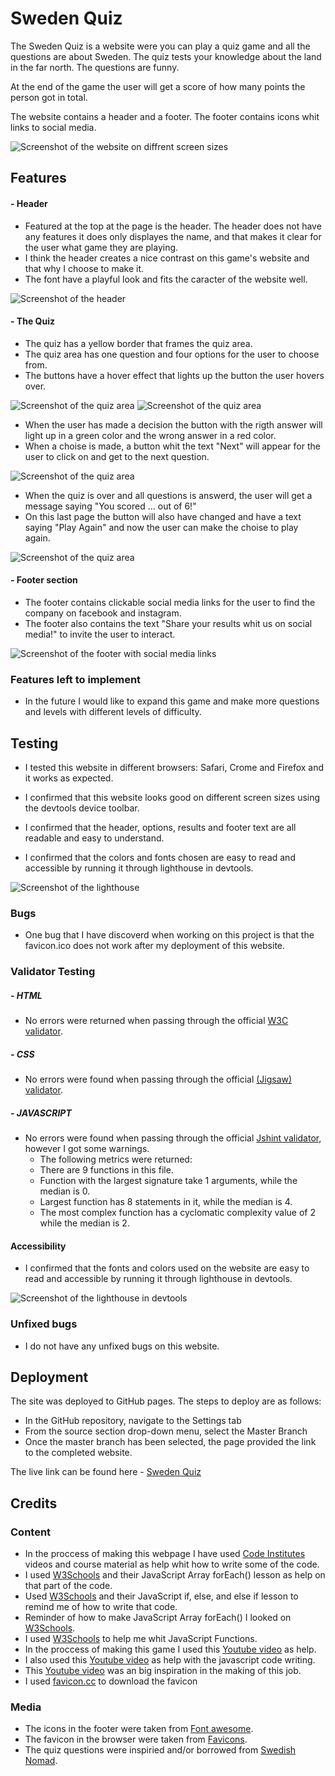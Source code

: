 # Sweden Quiz

The Sweden Quiz is a website were you can play a quiz game and all the questions are about Sweden. The quiz tests your knowledge about the land in the far north. The questions are funny. 

At the end of the game the user will get a score of how many points the person got in total.

The website contains a header and a footer. The footer contains icons whit links to social media.

![Screenshot of the website on diffrent screen sizes](https://user-images.githubusercontent.com/129947589/252144648-386179a1-d4a8-4119-ba60-9e7c219d58f9.png)

## Features


#### - Header

- Featured at the top at the page is the header. The header does not have any features it does only displayes the name, and that makes it clear for the user what game they are playing.
- I think the header creates a nice contrast on this game's website and that why I choose to make it.
- The font have a playful look and fits the caracter of the website well.

![Screenshot of the header](https://user-images.githubusercontent.com/129947589/252145967-07884fe6-553e-4868-93bb-86e9cd70cbd6.png)


#### - The Quiz

- The quiz has a yellow border that frames the quiz area.
- The quiz area has one question and four options for the user to choose from.
- The buttons have a hover effect that lights up the button the user hovers over.

![Screenshot of the quiz area](https://user-images.githubusercontent.com/129947589/252147500-23809c80-7384-4f79-a490-3ee7ea6d7cde.png)
![Screenshot of the quiz area](https://user-images.githubusercontent.com/129947589/252147717-904200ea-3517-45c3-93dc-6ebc2060b23d.png)

- When the user has made a decision the button with the rigth answer will light up in a green color and the wrong answer in a red color.
- When a choise is made, a button whit the text "Next" will appear for the user to click on and get to the next question.

![Screenshot of the quiz area](https://user-images.githubusercontent.com/129947589/252146966-0c20ef5a-54fa-47c4-83a7-d59f91841612.png)

- When the quiz is over and all questions is answerd, the user will get a message saying "You scored ... out of 6!"
- On this last page the button will also have changed and have a text saying "Play Again" and now the user can make the choise to play again.

![Screenshot of the quiz area](https://user-images.githubusercontent.com/129947589/252146972-0e1ddb8f-0907-4304-80a7-6d33a7df5469.png)


#### - Footer section

- The footer contains clickable social media links for the user to find the company on facebook and instagram.
- The footer also contains the text "Share your results whit us on social media!" to invite the user to interact.

![Screenshot of the footer with social media links](https://user-images.githubusercontent.com/129947589/252145988-2b72ba82-3d15-411d-8e0d-7be45dd6210a.png)

### Features left to implement

- In the future I would like to expand this game and make more questions and levels with different levels of difficulty.

## Testing

- I tested this website in different browsers: Safari, Crome and Firefox and it works as expected.

- I confirmed that this website looks good on different screen sizes using the devtools device toolbar.

- I confirmed that the header, options, results and footer text are all readable and easy to understand.

- I confirmed that the colors and fonts chosen are easy to read and accessible by running it through lighthouse in devtools.

![Screenshot of the lighthouse](https://user-images.githubusercontent.com/129947589/252158871-99c3b03f-dcbe-432f-b940-87e3880b25ee.png)


### Bugs

- One bug that I have discoverd when working on this project is that the favicon.ico does not work after my deployment of this website. 

### Validator Testing

##### - HTML
- No errors were returned when passing through the official [W3C validator](https://validator.w3.org/nu/?doc=https%3A%2F%2Ffrida010.github.io%2Fsweden-quiz%2F). 

##### - CSS
- No errors were found when passing through the official [(Jigsaw) validator](https://jigsaw.w3.org/css-validator/validator?uri=https%3A%2F%2Ffrida010.github.io%2Fsweden-quiz%2F&profile=css3svg&usermedium=all&warning=1&vextwarning=&lang=en).

##### - JAVASCRIPT
- No errors were found when passing through the official [Jshint validator](https://jshint.com/), however I got some warnings. 
    - The following metrics were returned:
    - There are 9 functions in this file.
    - Function with the largest signature take 1 arguments, while the median is 0.
    - Largest function has 8 statements in it, while the median is 4.
    - The most complex function has a cyclomatic complexity value of 2 while the median is 2.

#### Accessibility

- I confirmed that the fonts and colors used on the website are easy to read and accessible by running it through lighthouse in devtools.

![Screenshot of the lighthouse in devtools]()

### Unfixed bugs

- I do not have any unfixed bugs on this website.

## Deployment

The site was deployed to GitHub pages. The steps to deploy are as follows:

- In the GitHub repository, navigate to the Settings tab
- From the source section drop-down menu, select the Master Branch
- Once the master branch has been selected, the page provided the link to the completed website.

The live link can be found here - [Sweden Quiz]()

## Credits

### Content

- In the proccess of making this webpage I have used [Code Institutes](https://codeinstitute.net/) videos and course material as help whit how to write some of the code.
- I used [W3Schools](https://www.w3schools.com/jsref/jsref_foreach.asp) and their JavaScript Array forEach() lesson as help on that part of the code.
- Used [W3Schools](https://www.w3schools.com/js/js_if_else.asp) and their JavaScript if, else, and else if lesson to remind me of how to write that code.
- Reminder of how to make JavaScript Array forEach() I looked on [W3Schools](https://www.w3schools.com/jsref/jsref_foreach.asp).
- I used [W3Schools](https://www.w3schools.com/js/js_functions.asp) to help me whit JavaScript Functions.
- In the proccess of making this game I used this [Youtube video](https://www.google.com/search?q=how+to+make+a+quiz+in+javascript&oq=how+to+make+a+quiz&gs_lcrp=EgZjaHJvbWUqBwgCEAAYgAQyBggAEEUYOTIHCAEQABiABDIHCAIQABiABDIHCAMQABiABDIHCAQQABiABDIHCAUQABiABDIGCAYQRRhBMgYIBxBFGEHSAQg4MzUyajBqN6gCALACAA&sourceid=chrome&ie=UTF-8#fpstate=ive&vld=cid:509fe98a,vid:p-2G-7vLuV4) as help. 
- I also used this [Youtube video](https://www.google.com/search?q=how+to+make+a+quiz+in+javascript&oq=how+to+make+a+quiz&gs_lcrp=EgZjaHJvbWUqBwgCEAAYgAQyBggAEEUYOTIHCAEQABiABDIHCAIQABiABDIHCAMQABiABDIHCAQQABiABDIHCAUQABiABDIGCAYQRRhBMgYIBxBFGEHSAQg4MzUyajBqN6gCALACAA&sourceid=chrome&ie=UTF-8#fpstate=ive&vld=cid:370e1017,vid:riDzcEQbX6k) as help with the javascript code writing. 
- This [Youtube video](https://www.google.com/search?tbm=vid&sxsrf=AB5stBjTtUIe6RI35kW0u5fJm4xOxrAa2w:1688912106572&q=how+to+make+a+quiz+in+javascript&sa=X&sqi=2&ved=2ahUKEwi_5Kzx54GAAxXzEBAIHU1JDuEQ8ccDegQIDBAH&biw=1920&bih=963&dpr=1#fpstate=ive&vld=cid:d0491b53,vid:PBcqGxrr9g8) was an big inspiration in the making of this job. 
- I used [favicon.cc](https://www.favicon.cc/?action=icon&file_id=957466) to download the favicon 

### Media

- The icons in the footer were taken from [Font awesome](https://fontawesome.com/).
- The favicon in the browser were taken from [Favicons](https://favicon.io/).
- The quiz questions were inspiried and/or borrowed from [Swedish Nomad](https://www.swedishnomad.com/sweden-quiz/).

